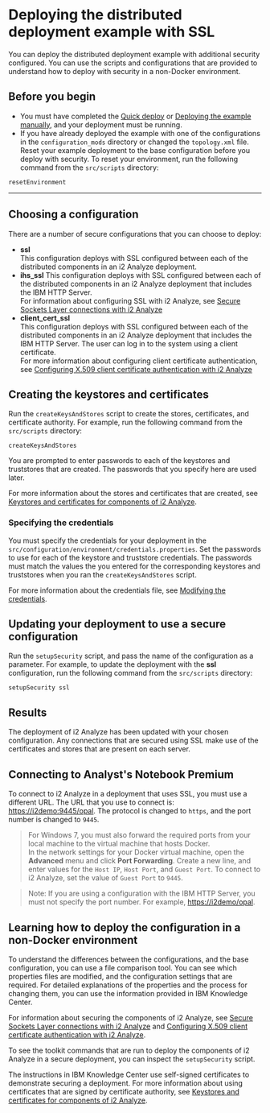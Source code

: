 # Deploying the distributed deployment example with SSL
You can deploy the distributed deployment example with additional security configured. You can use the scripts and configurations that are provided to understand how to deploy with security in a non-Docker environment.

## Before you begin
- You must have completed the [Quick deploy](deploy_quick_start.md) or [Deploying the example manually](deploy_walk_through.md), and your deployment must be running.
- If you have already deployed the example with one of the configurations in the `configuration_mods` directory or changed the `topology.xml` file. Reset your example deployment to the base configuration before you deploy with security. To reset your environment, run the following command from the `src/scripts` directory:
```
resetEnvironment
```

---

## Choosing a configuration
There are a number of secure configurations that you can choose to deploy:
- **ssl**  
This configuration deploys with SSL configured between each of the distributed components in an i2 Analyze deployment.
- **ihs_ssl**
This configuration deploys with SSL configured between each of the distributed components in an i2 Analyze deployment that includes the IBM HTTP Server.  
For information about configuring SSL with i2 Analyze, see [Secure Sockets Layer connections with i2 Analyze](https://www.ibm.com/support/knowledgecenter/SSXVXZ/com.ibm.i2.eia.go.live.doc/c_kc_intro_ssl.html)
- **client_cert_ssl**  
This configuration deploys with SSL configured between each of the distributed components in an i2 Analyze deployment that includes the IBM HTTP Server. The user can log in to the system using a client certificate.  
For more information about configuring client certificate authentication, see [Configuring X.509 client certificate authentication with i2 Analyze](https://www.ibm.com/support/knowledgecenter/SSXVXZ/com.ibm.i2.eia.go.live.doc/c_kc_intro_x509.html)

## Creating the keystores and certificates
Run the `createKeysAndStores` script to create the stores, certificates, and certificate authority. For example, run the following command from the `src/scripts` directory:
```
createKeysAndStores
```
You are prompted to enter passwords to each of the keystores and truststores that are created. The passwords that you specify here are used later.

For more information about the stores and certificates that are created, see [Keystores and certificates for components of i2 Analyze](./securing_certificates.md).

### Specifying the credentials
You must specify the credentials for your deployment in the `src/configuration/environment/credentials.properties`. Set the passwords to use for each of the keystore and truststore credentials. The passwords must match the values the you entered for the corresponding keystores and truststores when you ran the `createKeysAndStores` script.

For more information about the credentials file, see [Modifying the credentials](https://www.ibm.com/support/knowledgecenter/SSXVXZ/com.ibm.i2.eia.go.live.doc/t_specifying_credentials.html).

## Updating your deployment to use a secure configuration
Run the `setupSecurity` script, and pass the name of the configuration as a parameter. For example, to update the deployment with the **ssl** configuration, run the following command from the `src/scripts` directory:
```
setupSecurity ssl
```

## Results
The deployment of i2 Analyze has been updated with your chosen configuration. Any connections that are secured using SSL make use of the certificates and stores that are present on each server.

## Connecting to Analyst's Notebook Premium
To connect to i2 Analyze in a deployment that uses SSL, you must use a different URL. The URL that you use to connect is: [https://i2demo:9445/opal](https://i2demo:9445/opal).
The protocol is changed to `https`, and the port number is changed to `9445`.

>For Windows 7, you must also forward the required ports from your local machine to the virtual machine that hosts Docker.  
>In the network settings for your Docker virtual machine, open the **Advanced** menu and click **Port Forwarding**. Create a new line, and enter values for the `Host IP`, `Host Port`, and `Guest Port`. To connect to i2 Analyze, set the value of `Guest Port` to `9445`.

>Note: If you are using a configuration with the IBM HTTP Server, you must not specify the port number. For example, [https://i2demo/opal](https://i2demo/opal).

## Learning how to deploy the configuration in a non-Docker environment
To understand the differences between the configurations, and the base configuration, you can use a file comparison tool. You can see which properties files are modified, and the configuration settings that are required. For detailed explanations of the properties and the process for changing them, you can use the information provided in IBM Knowledge Center.

For information about securing the components of i2 Analyze, see [Secure Sockets Layer connections with i2 Analyze](https://www.ibm.com/support/knowledgecenter/SSXVXZ/com.ibm.i2.eia.go.live.doc/c_kc_intro_ssl.html) and [Configuring X.509 client certificate authentication with i2 Analyze](https://www.ibm.com/support/knowledgecenter/SSXVXZ/com.ibm.i2.eia.go.live.doc/c_kc_intro_x509.html).

To see the toolkit commands that are run to deploy the components of i2 Analyze in a secure deployment, you can inspect the `setupSecurity` script.

The instructions in IBM Knowledge Center use self-signed certificates to demonstrate securing a deployment. For more information about using certificates that are signed by certificate authority, see [Keystores and certificates for components of i2 Analyze](./securing_certificates.md).
